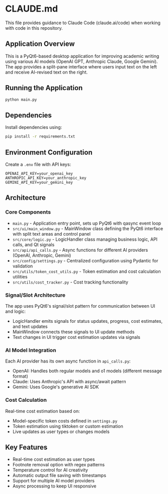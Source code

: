 # CLAUDE.md

This file provides guidance to Claude Code (claude.ai/code) when working with code in this repository.

## Application Overview

This is a PyQt6-based desktop application for improving academic writing using various AI models (OpenAI GPT, Anthropic Claude, Google Gemini). The app provides a split-pane interface where users input text on the left and receive AI-revised text on the right.

## Running the Application

```bash
python main.py
```

## Dependencies

Install dependencies using:
```bash
pip install -r requirements.txt
```

## Environment Configuration

Create a `.env` file with API keys:
```
OPENAI_API_KEY=your_openai_key
ANTHROPIC_API_KEY=your_anthropic_key  
GEMINI_API_KEY=your_gemini_key
```

## Architecture

### Core Components

- `main.py` - Application entry point, sets up PyQt6 with qasync event loop
- `src/ui/main_window.py` - MainWindow class defining the PyQt6 interface with split text areas and control panel
- `src/core/logic.py` - LogicHandler class managing business logic, API calls, and Qt signals
- `src/api/api_calls.py` - Async functions for different AI providers (OpenAI, Anthropic, Gemini)
- `src/config/settings.py` - Centralized configuration using Pydantic for validation
- `src/utils/token_cost_utils.py` - Token estimation and cost calculation utilities
- `src/utils/cost_tracker.py` - Cost tracking functionality

### Signal/Slot Architecture

The app uses PyQt6's signal/slot pattern for communication between UI and logic:
- LogicHandler emits signals for status updates, progress, cost estimates, and text updates
- MainWindow connects these signals to UI update methods
- Text changes in UI trigger cost estimation updates via signals

### AI Model Integration

Each AI provider has its own async function in `api_calls.py`:
- OpenAI: Handles both regular models and o1 models (different message format)
- Claude: Uses Anthropic's API with async/await pattern
- Gemini: Uses Google's generative AI SDK

### Cost Calculation

Real-time cost estimation based on:
- Model-specific token costs defined in `settings.py`
- Token estimation using tiktoken or custom estimation
- Live updates as user types or changes models

## Key Features

- Real-time cost estimation as user types
- Footnote removal option with regex patterns
- Temperature control for AI creativity
- Automatic output file saving with timestamps
- Support for multiple AI model providers
- Async processing to keep UI responsive